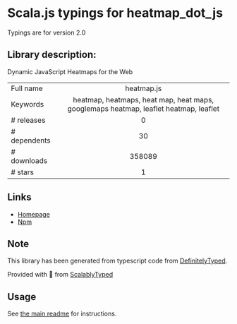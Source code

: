 
# Scala.js typings for heatmap_dot_js

Typings are for version 2.0

## Library description:
Dynamic JavaScript Heatmaps for the Web

|                    |                 |
| ------------------ | :-------------: |
| Full name          | heatmap.js |
| Keywords           | heatmap, heatmaps, heat map, heat maps, googlemaps heatmap, leaflet heatmap, leaflet |
| # releases         | 0 |
| # dependents       | 30 |
| # downloads        | 358089 |
| # stars            | 1 |

## Links
- [Homepage](https://www.patrick-wied.at/static/heatmapjs/)
- [Npm](https://www.npmjs.com/package/heatmap.js)
    


## Note
This library has been generated from typescript code from [DefinitelyTyped](https://definitelytyped.org).

Provided with :purple_heart: from [ScalablyTyped](https://github.com/oyvindberg/ScalablyTyped)

## Usage
See [the main readme](../../readme.md) for instructions.


